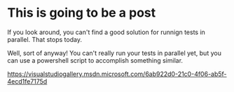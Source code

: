 # This is going to be a post

If you look around, you can't find a good solution for runnign tests in parallel. That stops today.

Well, sort of anyway! You can't really run your tests in parallel yet, but you can use a powershell script to accomplish something similar.

https://visualstudiogallery.msdn.microsoft.com/6ab922d0-21c0-4f06-ab5f-4ecd1fe7175d
